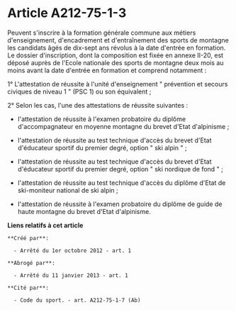 # Article A212-75-1-3

Peuvent s'inscrire à la formation générale commune aux métiers d'enseignement, d'encadrement et d'entraînement des sports de
montagne les candidats âgés de dix-sept ans révolus à la date d'entrée en formation. Le dossier d'inscription, dont la
composition est fixée en annexe II-20, est déposé auprès de l'Ecole nationale des sports de montagne deux mois au moins avant
la date d'entrée en formation et comprend notamment : 

1° L'attestation de réussite à l'unité d'enseignement " prévention et secours civiques de niveau 1 " (PSC 1) ou son
équivalent ; 

2° Selon les cas, l'une des attestations de réussite suivantes : 

- l'attestation de réussite à l'examen probatoire du diplôme d'accompagnateur en moyenne montagne du brevet d'Etat
d'alpinisme ; 

- l'attestation de réussite au test technique d'accès du brevet d'Etat d'éducateur sportif du premier degré, option " ski
alpin " ; 

- l'attestation de réussite au test technique d'accès du brevet d'Etat d'éducateur sportif du premier degré, option " ski
nordique de fond " ; 

- l'attestation de réussite au test technique d'accès du diplôme d'Etat de ski-moniteur national de ski alpin ; 

- l'attestation de réussite à l'examen probatoire du diplôme de guide de haute montagne du brevet d'Etat d'alpinisme.

**Liens relatifs à cet article**

	**Créé par**:

	  - Arrêté du 1er octobre 2012 - art. 1

	**Abrogé par**:

	  - Arrêté du 11 janvier 2013 - art. 1

	**Cité par**:

	  - Code du sport. - art. A212-75-1-7 (Ab)

